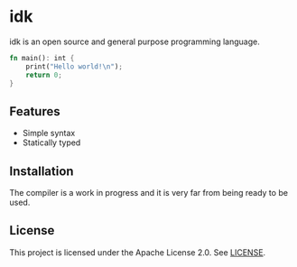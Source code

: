 # idk

idk is an open source and general purpose programming language. 

```rust
fn main(): int {
    print("Hello world!\n");
    return 0;
}
```

## Features

- Simple syntax
- Statically typed

## Installation
The compiler is a work in progress and it is very far from being ready to be used.

## License 
This project is licensed under the Apache License 2.0. See
[LICENSE](LICENSE).
